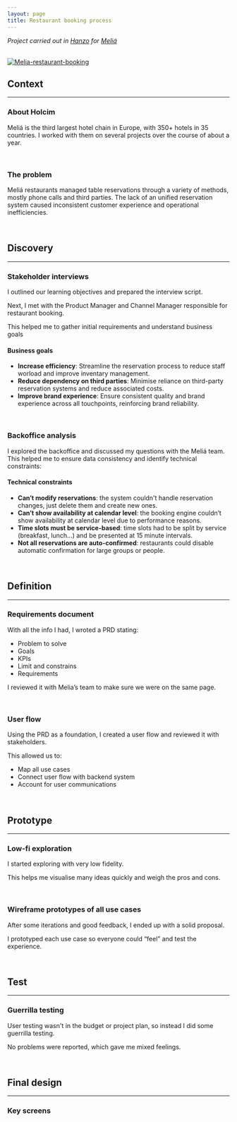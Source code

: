 ```yaml
---
layout: page
title: Restaurant booking process
---
```



*Project carried out in [Hanzo](https://hanzo.es/) for [Meliá](https://www.melia.com/)*<br>

<br>
<a href="{{ https://danielszt.github.io/ }}/assets/bm1.png" target="_blank"><img src="{{ https://danielszt.github.io/ }}/assets/bm1.png" alt="Melia-restaurant-booking" class="inline"/></a>

<br>

## Context
---
### About Holcim

Meliá is the third largest hotel chain in Europe, with 350+ hotels in 35 countries. I worked with them on several projects over the course of about a year.

<br>

### The problem

Meliá restaurants managed table reservations through a variety of methods, mostly phone calls and third parties. The lack of an unified reservation system caused inconsistent customer experience and operational inefficiencies.

<br>

## Discovery
---
### Stakeholder interviews

I outlined our learning objectives and prepared the interview script.

Next, I met with the Product Manager and Channel Manager responsible for restaurant booking.

This helped me to gather initial requirements and understand business goals

#### Business goals
- **Increase efficiency**: Streamline the reservation process to reduce staff worload and improve inventary management.
- **Reduce dependency on third parties**: Minimise reliance on third-party reservation systems and reduce associated costs.
- **Improve brand experience**: Ensure consistent quality and brand experience across all touchpoints, reinforcing brand reliability.

<br>

### Backoffice analysis

I explored the backoffice and discussed my questions with the Meliá team. This helped me to ensure data consistency and identify technical constraints:  

#### Technical constraints
- **Can’t modify reservations**: the system couldn't handle reservation changes, just delete them and create new ones.
- **Can’t show availability at calendar level**: the booking engine couldn’t show availability at calendar level due to performance reasons.
- **Time slots must be service-based**: time slots had to be split by service (breakfast, lunch...) and be presented at 15 minute intervals.
-  **Not all reservations are auto-confirmed**: restaurants could disable automatic confirmation for large groups or people.

<br>

## Definition
---
### Requirements document

With all the info I had, I wroted a PRD stating:

- Problem to solve
- Goals
- KPIs
- Limit and constrains
- Requirements

I reviewed it with Melia’s team to make sure we were on the same page.

<br>

### User flow

Using the PRD as a foundation, I created a user flow and reviewed it with stakeholders.

This allowed us to:

- Map all use cases
- Connect user flow with backend system
- Account for user communications

<br>

## Prototype
---
### Low-fi exploration

I started exploring with very low fidelity.

This helps me visualise many ideas quickly and weigh the pros and cons.

<br>

### Wireframe prototypes of all use cases

After some iterations and good feedback, I ended up with a solid proposal.

I prototyped each use case so everyone could “feel” and test the experience.

<br>

## Test
---
### Guerrilla testing

User testing wasn't in the budget or project plan, so instead I did some guerrilla testing.

No problems were reported, which gave me mixed feelings.

<br>

## Final design
---
### Key screens


